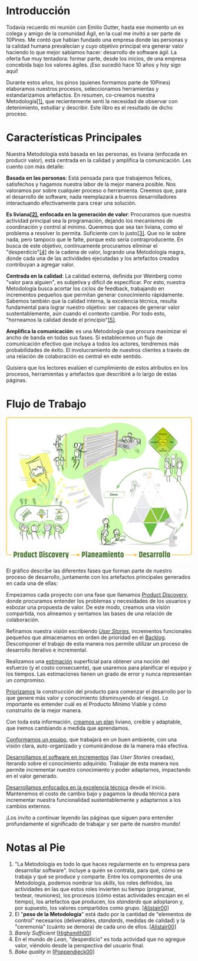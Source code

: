 # Introducción

Todavía recuerdo mi reunión con Emilio Gutter, hasta ese momento un ex colega y amigo de la comunidad Ágil, en la cual me invitó a ser parte de 10Pines. Me contó que habían fundado una empresa donde las personas y la calidad humana prevalecían y cuyo objetivo principal era generar valor haciendo lo que mejor sabíamos hacer: desarrollo de software ágil. La oferta fue muy tentadora: formar parte, desde los inicios, de una empresa concebida bajo los valores ágiles. ¡Eso sucedió hace 10 años y hoy sigo aquí!

Durante estos años, los pinos (quienes formamos parte de 10Pines) elaboramos nuestros procesos, seleccionamos herramientas y estandarizamos artefactos. En resumen, co-creamos nuestra Metodología[[1]](introduccion.md#notas-al-pie), que recientemente sentí la necesidad de observar con detenimiento, estudiar y describir. Este libro es el resultado de dicho proceso.

# Características Principales

Nuestra Metodología está basada en las personas, es liviana (enfocada en producir valor), está centrada en la calidad y amplifica la comunicación. Les cuento con más detalle: 

**Basada en las personas**: Está pensada para que trabajemos felices, satisfechos y hagamos nuestra labor de la mejor manera posible. Nos valoramos por sobre cualquier proceso o herramienta. Creemos que, para el desarrollo de software, nada reemplazará a buenos desarrolladores interactuando efectivamente para crear una solución.

**Es liviana[[2]](introduccion.md#notas-al-pie), enfocada en la generación de valor**: Procuramos que nuestra actividad principal sea la programación, dejando los mecanismos de coordinación y control al mínimo. Queremos que sea tan liviana, como el problema a resolver lo permita. Suficiente con lo justo[[3]](introduccion.md#notas-al-pie). Que no le sobre nada, pero tampoco que le falte, porque esto sería contraproducente. En busca de este objetivo, continuamente procuramos eliminar el "desperdicio"[[4]](introduccion.md#notas-al-pie) de la cadena de valor, logrando una Metodología magra, donde cada una de las actividades ejecutadas y los artefactos creados contribuyan a agregar valor.

**Centrada en la calidad**: La calidad externa, definida por Weinberg como "valor para alguien", es subjetiva y difícil de especificar. Por esto, nuestra Metodología busca acortar los ciclos de feedback, trabajando en incrementos pequeños que permitan generar conocimiento rápidamente. Sabemos también que la calidad interna, la excelencia técnica, resulta fundamental para lograr nuestro objetivo: ser capaces de generar valor sustentablemente, aún cuando el contexto cambie. Por todo esto, "horneamos la calidad desde el principio"[[5]](introduccion.md#notas-al-pie).

**Amplifica la comunicación**: es una Metodología que procura maximizar el ancho de banda en todas sus fases. Si establecemos un flujo de comunicación efectivo que incluya a todos los actores, tendremos más probabilidades de éxito. El involucramiento de nuestros clientes a través de una relación de colaboración es central en este sentido.

Quisiera que los lectores evalúen el cumplimiento de estos atributos en los procesos, herramientas y artefactos que describiré a lo largo de estas páginas.

# Flujo de Trabajo

![](assets/flujo-de-trabajo.png)

El gráfico describe las diferentes fases que forman parte de nuestro proceso de desarrollo, juntamente con los artefactos principales generados en cada una de ellas:

Empezamos cada proyecto con una fase que llamamos [Product Discovery](product-discovery.md), donde procuramos entender los problemas y necesidades de los usuarios y esbozar una propuesta de valor. De este modo, creamos una visión compartida, nos alineamos y sentamos las bases de una relación de colaboración.

Refinamos nuestra visión escribiendo [*User Stories*](user-stories-and-backlog.md#user-stories), incrementos funcionales pequeños que almacenamos en orden de prioridad en el [Backlog](user-stories-and-backlog.md#el-backlog). Descomponer el trabajo de esta manera nos permite utilizar un proceso de desarrollo iterativo e incremental.

Realizamos una [estimación](estimaciones.md) superficial para obtener una noción del esfuerzo (y el costo consecuente), que usaremos para planificar el equipo y los tiempos. Las estimaciones tienen un grado de error y nunca representan un compromiso.

[Priorizamos](priorizacion.md) la construcción del producto para comenzar el desarrollo por lo que genere más valor y conocimiento (disminuyendo el riesgo). Lo importante es entender cuál es el Producto Mínimo Viable y cómo construirlo de la mejor manera.

Con toda esta información, [creamos un plan](planeamiento-agil.md) liviano, creíble y adaptable, que iremos cambiando a medida que aprendamos.

[Conformamos un equipo](el-corazon-de-los-equipos-agiles-en-10pines.md), que trabajará en un buen ambiente, con una visión clara, auto-organizado y comunicándose de la manera más efectiva.

[Desarrollamos el software en incrementos](construyendo-el-producto-paso-a-paso.md#desarrollando-software-paso-a-paso) (las *User Stories* creadas), iterando sobre el conocimiento adquirido. Trabajar de esta manera nos permite incrementar nuestro conocimiento y poder adaptarnos, impactando en el valor generado.

[Desarrollamos enfocados en la excelencia técnica](desarrollando-software-con-excelencia-tecnica.md) desde el inicio. Mantenemos el costo de cambio bajo y pagamos la deuda técnica para incrementar nuestra funcionalidad sustentablemente y adaptarnos a los cambios externos. 

¡Los invito a continuar leyendo las páginas que siguen para entender profundamente el significado de trabajar y ser parte de nuestro mundo!

# Notas al Pie

1. "La Metodología es todo lo que haces regularmente en tu empresa para desarrollar software". Incluye a quién se contrata, para qué, cómo se trabaja y qué se produce y comparte. Entre los componentes de una Metodología, podemos nombrar los *skills*, los roles definidos, las actividades en las que estos roles invierten su tiempo (programar, testear, reuniones), los procesos (cómo estas actividades encajan en el tiempo), los artefactos que producen, los *standards* que adoptaron y, por supuesto, los valores compartidos como grupo. [[Alistair00]](bibliografia.md#cockburn00-cockburn-alistair-agile-software-development-the-cooperative-game-2-nd-edition-octubre-2006)
2. El "**peso de la Metodología**" está dado por la cantidad de "elementos de control"  necesarios (deliverables, *standards*, medidas de calidad) y la "ceremonia" (cuánto se demora) de cada uno de ellos. [[Alistair00]](bibliografia.md#cockburn00-cockburn-alistair-agile-software-development-the-cooperative-game-2-nd-edition-octubre-2006)
3. *Barely Sufficient* [[Highsmith00]](bibliografia.md#highsmith00-highsmith-jim-agile-project-management-creating-innovative-products-agile-software-development-series-2nd-edition-julio-2009-1)
4. En el mundo de *Lean*, "desperdicio" es toda actividad que no agregue valor, viéndolo desde la perspectiva del usuario final.
5. *Bake quality in* [[Poppendieck00]](bibliografia#poppendieck00-poppendieck-00-mary-tom-lean-software-development-an-agile-toolkit-mayo-2003)

